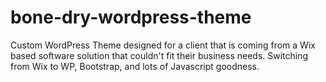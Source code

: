 # bone-dry-wordpress-theme
Custom WordPress Theme designed for a client that is coming from a Wix based software solution that couldn't fit their business needs. Switching from Wix to WP, Bootstrap, and lots of Javascript goodness.
